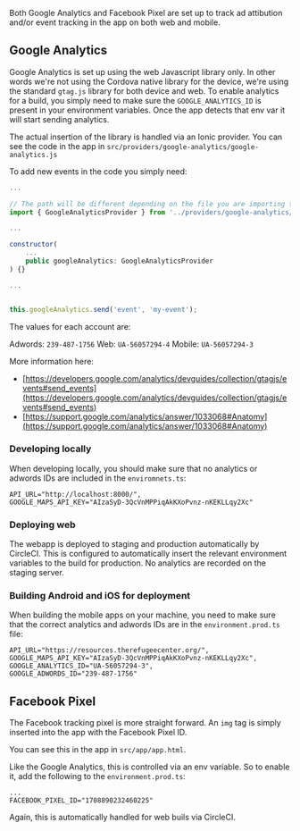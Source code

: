 Both Google Analytics and Facebook Pixel are set up to track ad attibution and/or event tracking in the app on both web and mobile.

## Google Analytics

Google Analytics is set up using the web Javascript library only. In other words
we're not using the Cordova native library for the device, we're using the standard 
`gtag.js` library for both device and web. To enable analytics for a build, you 
simply need to make sure the `GOOGLE_ANALYTICS_ID` is present in your environment
variables. Once the app detects that env var it will start sending analytics.

The actual insertion of the library is handled via an Ionic provider. You can 
see the code in the app in `src/providers/google-analytics/google-analytics.js`

To add new events in the code you simply need:

```js
...

// The path will be different depending on the file you are importing to
import { GoogleAnalyticsProvider } from '../providers/google-analytics/google-analytics';

...

constructor(
    ...
    public googleAnalytics: GoogleAnalyticsProvider
) {}

...


this.googleAnalytics.send('event', 'my-event');
```

The values for each account are:

Adwords: `239-487-1756`
Web: `UA-56057294-4`
Mobile: `UA-56057294-3`

More information here:

- [https://developers.google.com/analytics/devguides/collection/gtagjs/events#send_events](https://developers.google.com/analytics/devguides/collection/gtagjs/events#send_events)
- [https://support.google.com/analytics/answer/1033068#Anatomy](https://support.google.com/analytics/answer/1033068#Anatomy)

### Developing locally

When developing locally, you should make sure that no analytics or adwords IDs
are included in the `enviromnets.ts`:

```
API_URL="http://localhost:8000/",
GOOGLE_MAPS_API_KEY="AIzaSyD-3QcVnMPPiqAkKXoPvnz-nKEKLLqy2Xc"
```

### Deploying web

The webapp is deployed to staging and production automatically by CircleCI. This 
is configured to automatically insert the relevant environment variables to the
build for production. No analytics are recorded on the staging server.

### Building Android and iOS for deployment

When building the mobile apps on your machine, you need to make sure that the
correct analytics and adwords IDs are in the `environment.prod.ts` file:

```
API_URL="https://resources.therefugeecenter.org/",
GOOGLE_MAPS_API_KEY="AIzaSyD-3QcVnMPPiqAkKXoPvnz-nKEKLLqy2Xc",
GOOGLE_ANALYTICS_ID="UA-56057294-3",
GOOGLE_ADWORDS_ID="239-487-1756"
```

## Facebook Pixel

The Facebook tracking pixel is more straight forward. An `img` tag is simply 
inserted into the app with the Facebook Pixel ID.

You can see this in the app in `src/app/app.html`.

Like the Google Analytics, this is controlled via an env variable. So to 
enable it, add the following to the `environment.prod.ts`:

```
...
FACEBOOK_PIXEL_ID="1708890232460225"
```

Again, this is automatically handled for web buils via CircleCI.
